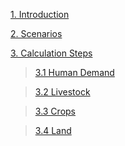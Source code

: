 [1. Introduction](https://github.com/FableCalculator/DocumentationWiki/wiki/1_Introduction)

[2. Scenarios](https://github.com/FableCalculator/DocumentationWiki/wiki/2_Scenarios)

[3. Calculation Steps](https://github.com/FableCalculator/DocumentationWiki/wiki/3_Calculation-Steps)

> [3.1 Human Demand](https://github.com/FableCalculator/DocumentationWiki/wiki/3_1.-Human-Demand)

> [3.2 Livestock](https://github.com/FableCalculator/DocumentationWiki/wiki/3_2.-Livestock)

> [3.3 Crops](https://github.com/FableCalculator/DocumentationWiki/wiki/3_3.-Crops)

> [3.4 Land](https://github.com/FableCalculator/DocumentationWiki/wiki/3.4-Land)